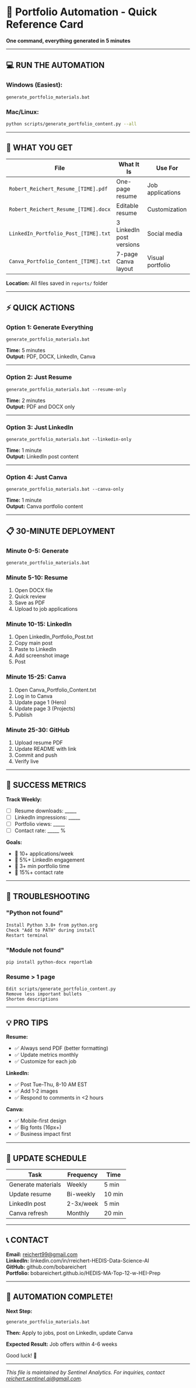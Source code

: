 # 🚀 Portfolio Automation - Quick Reference Card

**One command, everything generated in 5 minutes**

---

## 💻 RUN THE AUTOMATION

### Windows (Easiest):
```batch
generate_portfolio_materials.bat
```

### Mac/Linux:
```bash
python scripts/generate_portfolio_content.py --all
```

---

## 📁 WHAT YOU GET

| File | What It Is | Use For |
|------|------------|---------|
| `Robert_Reichert_Resume_[TIME].pdf` | One-page resume | Job applications |
| `Robert_Reichert_Resume_[TIME].docx` | Editable resume | Customization |
| `LinkedIn_Portfolio_Post_[TIME].txt` | 3 LinkedIn post versions | Social media |
| `Canva_Portfolio_Content_[TIME].txt` | 7-page Canva layout | Visual portfolio |

**Location:** All files saved in `reports/` folder

---

## ⚡ QUICK ACTIONS

### **Option 1: Generate Everything**
```batch
generate_portfolio_materials.bat
```
**Time:** 5 minutes  
**Output:** PDF, DOCX, LinkedIn, Canva

---

### **Option 2: Just Resume**
```batch
generate_portfolio_materials.bat --resume-only
```
**Time:** 2 minutes  
**Output:** PDF and DOCX only

---

### **Option 3: Just LinkedIn**
```batch
generate_portfolio_materials.bat --linkedin-only
```
**Time:** 1 minute  
**Output:** LinkedIn post content

---

### **Option 4: Just Canva**
```batch
generate_portfolio_materials.bat --canva-only
```
**Time:** 1 minute  
**Output:** Canva portfolio content

---

## 📋 30-MINUTE DEPLOYMENT

### **Minute 0-5: Generate**
```batch
generate_portfolio_materials.bat
```

### **Minute 5-10: Resume**
1. Open DOCX file
2. Quick review
3. Save as PDF
4. Upload to job applications

### **Minute 10-15: LinkedIn**
1. Open LinkedIn_Portfolio_Post.txt
2. Copy main post
3. Paste to LinkedIn
4. Add screenshot image
5. Post

### **Minute 15-25: Canva**
1. Open Canva_Portfolio_Content.txt
2. Log in to Canva
3. Update page 1 (Hero)
4. Update page 3 (Projects)
5. Publish

### **Minute 25-30: GitHub**
1. Upload resume PDF
2. Update README with link
3. Commit and push
4. Verify live

---

## 🎯 SUCCESS METRICS

**Track Weekly:**
- [ ] Resume downloads: _____
- [ ] LinkedIn impressions: _____
- [ ] Portfolio views: _____
- [ ] Contact rate: _____ %

**Goals:**
- 📄 10+ applications/week
- 💼 5%+ LinkedIn engagement
- 🎨 3+ min portfolio time
- 📧 15%+ contact rate

---

## 🔧 TROUBLESHOOTING

### "Python not found"
```
Install Python 3.8+ from python.org
Check "Add to PATH" during install
Restart terminal
```

### "Module not found"
```batch
pip install python-docx reportlab
```

### Resume > 1 page
```
Edit scripts/generate_portfolio_content.py
Remove less important bullets
Shorten descriptions
```

---

## 💡 PRO TIPS

**Resume:**
- ✅ Always send PDF (better formatting)
- ✅ Update metrics monthly
- ✅ Customize for each job

**LinkedIn:**
- ✅ Post Tue-Thu, 8-10 AM EST
- ✅ Add 1-2 images
- ✅ Respond to comments in <2 hours

**Canva:**
- ✅ Mobile-first design
- ✅ Big fonts (16px+)
- ✅ Business impact first

---

## 🔄 UPDATE SCHEDULE

| Task | Frequency | Time |
|------|-----------|------|
| Generate materials | Weekly | 5 min |
| Update resume | Bi-weekly | 10 min |
| LinkedIn post | 2-3x/week | 5 min |
| Canva refresh | Monthly | 20 min |

---

## 📞 CONTACT

**Email:** reichert99@gmail.com  
**LinkedIn:** linkedin.com/in/rreichert-HEDIS-Data-Science-AI  
**GitHub:** github.com/bobareichert  
**Portfolio:** bobareichert.github.io/HEDIS-MA-Top-12-w-HEI-Prep

---

## 🎉 AUTOMATION COMPLETE!

**Next Step:**
```batch
generate_portfolio_materials.bat
```

**Then:** Apply to jobs, post on LinkedIn, update Canva

**Expected Result:** Job offers within 4-6 weeks

Good luck! 🚀




---
*This file is maintained by Sentinel Analytics. For inquiries, contact reichert.sentinel.ai@gmail.com.*
